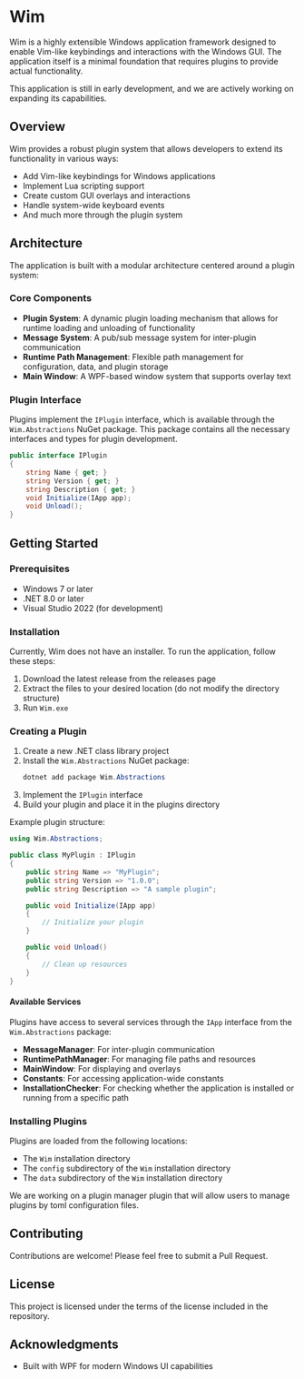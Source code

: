# Wim

Wim is a highly extensible Windows application framework designed to enable Vim-like keybindings and interactions with the Windows GUI. The application itself is a minimal foundation that requires plugins to provide actual functionality.

This application is still in early development, and we are actively working on expanding its capabilities.

## Overview

Wim provides a robust plugin system that allows developers to extend its functionality in various ways:

- Add Vim-like keybindings for Windows applications
- Implement Lua scripting support
- Create custom GUI overlays and interactions
- Handle system-wide keyboard events
- And much more through the plugin system

## Architecture

The application is built with a modular architecture centered around a plugin system:

### Core Components

- **Plugin System**: A dynamic plugin loading mechanism that allows for runtime loading and unloading of functionality
- **Message System**: A pub/sub message system for inter-plugin communication
- **Runtime Path Management**: Flexible path management for configuration, data, and plugin storage
- **Main Window**: A WPF-based window system that supports overlay text

### Plugin Interface

Plugins implement the `IPlugin` interface, which is available through the `Wim.Abstractions` NuGet package. This package contains all the necessary interfaces and types for plugin development.

```csharp
public interface IPlugin
{
    string Name { get; }
    string Version { get; }
    string Description { get; }
    void Initialize(IApp app);
    void Unload();
}
```

## Getting Started

### Prerequisites

- Windows 7 or later
- .NET 8.0 or later
- Visual Studio 2022 (for development)

### Installation

Currently, Wim does not have an installer. To run the application, follow these steps:

1. Download the latest release from the releases page
2. Extract the files to your desired location (do not modify the directory structure)
3. Run `Wim.exe`

### Creating a Plugin

1. Create a new .NET class library project
2. Install the `Wim.Abstractions` NuGet package:
   ```powershell
   dotnet add package Wim.Abstractions
   ```
3. Implement the `IPlugin` interface
4. Build your plugin and place it in the plugins directory

Example plugin structure:

```csharp
using Wim.Abstractions;

public class MyPlugin : IPlugin
{
    public string Name => "MyPlugin";
    public string Version => "1.0.0";
    public string Description => "A sample plugin";

    public void Initialize(IApp app)
    {
        // Initialize your plugin
    }

    public void Unload()
    {
        // Clean up resources
    }
}
```

#### Available Services

Plugins have access to several services through the `IApp` interface from the `Wim.Abstractions` package:

- **MessageManager**: For inter-plugin communication
- **RuntimePathManager**: For managing file paths and resources
- **MainWindow**: For displaying and overlays
- **Constants**: For accessing application-wide constants
- **InstallationChecker**: For checking whether the application is installed or running from a specific path

### Installing Plugins

Plugins are loaded from the following locations:

- The `Wim` installation directory
- The `config` subdirectory of the `Wim` installation directory
- The `data` subdirectory of the `Wim` installation directory

We are working on a plugin manager plugin that will allow users to manage plugins by toml configuration files.

## Contributing

Contributions are welcome! Please feel free to submit a Pull Request.

## License

This project is licensed under the terms of the license included in the repository.

## Acknowledgments

- Built with WPF for modern Windows UI capabilities
